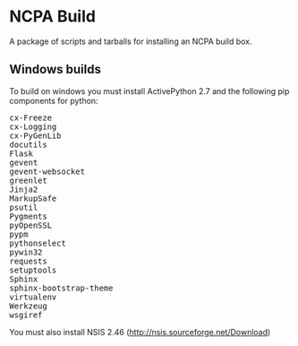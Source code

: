 NCPA Build
=========

A package of scripts and tarballs for installing an NCPA build box.


Windows builds
---------
To build on windows you must install ActivePython 2.7 and the following pip components for python:
<pre>
cx-Freeze
cx-Logging
cx-PyGenLib
docutils
Flask
gevent
gevent-websocket
greenlet
Jinja2
MarkupSafe
psutil
Pygments
pyOpenSSL
pypm
pythonselect
pywin32
requests
setuptools
Sphinx
sphinx-bootstrap-theme
virtualenv
Werkzeug
wsgiref
</pre>
You must also install NSIS 2.46 (http://nsis.sourceforge.net/Download)
